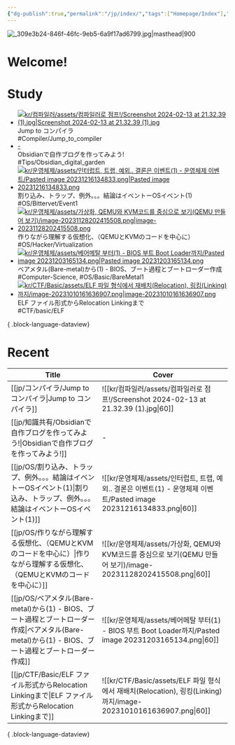```yaml
---
{"dg-publish":true,"permalink":"/jp/index/","tags":["Homepage/Index"],"dgShowBacklinks":"false","dgShowLocalGraph":"false","dgShowFileTree":"false","dgShowToc":"false"}
---
```



![_309e3b24-846f-46fc-9eb5-6a9f17ad6799.jpg|masthead|900](/img/user/kr/data/img/%EB%B8%94%EB%A1%9C%EA%B7%B8%EC%9D%B4%EB%AF%B8%EC%A7%80/_309e3b24-846f-46fc-9eb5-6a9f17ad6799.jpg)
#  Welcome!

# Study
<div class="study-covers">

- [![kr/컴파일러/assets/컴파일러로 점프!/Screenshot 2024-02-13 at 21.32.39 (1).jpg|Screenshot 2024-02-13 at 21.32.39 (1).jpg](/img/user/kr/%EC%BB%B4%ED%8C%8C%EC%9D%BC%EB%9F%AC/assets/%EC%BB%B4%ED%8C%8C%EC%9D%BC%EB%9F%AC%EB%A1%9C%20%EC%A0%90%ED%94%84!/Screenshot%202024-02-13%20at%2021.32.39%20(1).jpg)](</jp/コンパイラ/Jump to コンパイラ>)<div class=content-name>Jump to コンパイラ</div><div class=content-tags>#Compiler/Jump_to_compiler</div>
- [\-](</jp/知識共有/Obsidianで自作ブログを作ってみよう!>)<div class=content-name>Obsidianで自作ブログを作ってみよう!</div><div class=content-tags>#Tips/Obsidian_digital_garden</div>
- [![kr/운영체제/assets/인터럽트, 트랩, 예외.. 결론은 이벤트(1) - 운영체제 이벤트/Pasted image 20231216134833.png|Pasted image 20231216134833.png](/img/user/kr/%EC%9A%B4%EC%98%81%EC%B2%B4%EC%A0%9C/assets/%EC%9D%B8%ED%84%B0%EB%9F%BD%ED%8A%B8,%20%ED%8A%B8%EB%9E%A9,%20%EC%98%88%EC%99%B8..%20%EA%B2%B0%EB%A1%A0%EC%9D%80%20%EC%9D%B4%EB%B2%A4%ED%8A%B8(1)%20-%20%EC%9A%B4%EC%98%81%EC%B2%B4%EC%A0%9C%20%EC%9D%B4%EB%B2%A4%ED%8A%B8/Pasted%20image%2020231216134833.png)](</jp/OS/割り込み、トラップ、例外。。。結論はイベントーOSイベント(1)>)<div class=content-name>割り込み、トラップ、例外。。。結論はイベントーOSイベント(1)</div><div class=content-tags>#OS/Bittervet/Event1</div>
- [![kr/운영체제/assets/가상화, QEMU와 KVM코드를 중심으로 보기(QEMU 만들어 보기)/image-20231128202415508.png|image-20231128202415508.png](/img/user/kr/%EC%9A%B4%EC%98%81%EC%B2%B4%EC%A0%9C/assets/%EA%B0%80%EC%83%81%ED%99%94,%20QEMU%EC%99%80%20KVM%EC%BD%94%EB%93%9C%EB%A5%BC%20%EC%A4%91%EC%8B%AC%EC%9C%BC%EB%A1%9C%20%EB%B3%B4%EA%B8%B0(QEMU%20%EB%A7%8C%EB%93%A4%EC%96%B4%20%EB%B3%B4%EA%B8%B0)/image-20231128202415508.png)](</jp/OS/作りながら理解する仮想化、（QEMUとKVMのコードを中心に）>)<div class=content-name>作りながら理解する仮想化、（QEMUとKVMのコードを中心に）</div><div class=content-tags>#OS/Hacker/Virtualization</div>
- [![kr/운영체제/assets/베어메탈 부터(1) - BIOS 부트 Boot Loader까지/Pasted image 20231203165134.png|Pasted image 20231203165134.png](/img/user/kr/%EC%9A%B4%EC%98%81%EC%B2%B4%EC%A0%9C/assets/%EB%B2%A0%EC%96%B4%EB%A9%94%ED%83%88%20%EB%B6%80%ED%84%B0(1)%20-%20BIOS%20%EB%B6%80%ED%8A%B8%20Boot%20Loader%EA%B9%8C%EC%A7%80/Pasted%20image%2020231203165134.png)](</jp/OS/ベアメタル(Bare-metal)から(1) - BIOS、ブート過程とブートローダー作成>)<div class=content-name>ベアメタル(Bare-metal)から(1) - BIOS、ブート過程とブートローダー作成</div><div class=content-tags>#Computer-Science, #OS/Basic/BareMetal1</div>
- [![kr/CTF/Basic/assets/ELF 파일 형식에서 재배치(Relocation), 링킹(Linking) 까지/image-20231010161636907.png|image-20231010161636907.png](/img/user/kr/CTF/Basic/assets/ELF%20%ED%8C%8C%EC%9D%BC%20%ED%98%95%EC%8B%9D%EC%97%90%EC%84%9C%20%EC%9E%AC%EB%B0%B0%EC%B9%98(Relocation),%20%EB%A7%81%ED%82%B9(Linking)%20%EA%B9%8C%EC%A7%80/image-20231010161636907.png)](</jp/CTF/Basic/ELF ファイル形式からRelocation Linkingまで>)<div class=content-name>ELF ファイル形式からRelocation Linkingまで</div><div class=content-tags>#CTF/basic/ELF</div>

{ .block-language-dataview}



</div>


# Recent
| Title                                                                                                     | Cover                                                                                                |
| --------------------------------------------------------------------------------------------------------- | ---------------------------------------------------------------------------------------------------- |
| [[jp/コンパイラ/Jump to コンパイラ\|Jump to コンパイラ]]                                                              | ![[kr/컴파일러/assets/컴파일러로 점프!/Screenshot 2024-02-13 at 21.32.39 (1).jpg\|60]]                          |
| [[jp/知識共有/Obsidianで自作ブログを作ってみよう!\|Obsidianで自作ブログを作ってみよう!]]                                             | \-                                                                                                   |
| [[jp/OS/割り込み、トラップ、例外。。。結論はイベントーOSイベント(1)\|割り込み、トラップ、例外。。。結論はイベントーOSイベント(1)]]                           | ![[kr/운영체제/assets/인터럽트, 트랩, 예외.. 결론은 이벤트(1) - 운영체제 이벤트/Pasted image 20231216134833.png\|60]]         |
| [[jp/OS/作りながら理解する仮想化、（QEMUとKVMのコードを中心に）\|作りながら理解する仮想化、（QEMUとKVMのコードを中心に）]]                             | ![[kr/운영체제/assets/가상화, QEMU와 KVM코드를 중심으로 보기(QEMU 만들어 보기)/image-20231128202415508.png\|60]]           |
| [[jp/OS/ベアメタル(Bare-metal)から(1) - BIOS、ブート過程とブートローダー作成\|ベアメタル(Bare-metal)から(1) - BIOS、ブート過程とブートローダー作成]] | ![[kr/운영체제/assets/베어메탈 부터(1) - BIOS 부트 Boot Loader까지/Pasted image 20231203165134.png\|60]]           |
| [[jp/CTF/Basic/ELF ファイル形式からRelocation Linkingまで\|ELF ファイル形式からRelocation Linkingまで]]                    | ![[kr/CTF/Basic/assets/ELF 파일 형식에서 재배치(Relocation), 링킹(Linking) 까지/image-20231010161636907.png\|60]] |

{ .block-language-dataview}




